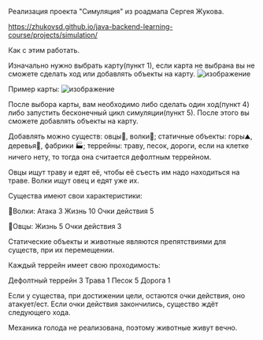 Реализация проекта "Симуляция" из роадмапа Сергея Жукова.

https://zhukovsd.github.io/java-backend-learning-course/projects/simulation/ 

Как с этим работать.

Изначально нужно выбрать карту(пункт 1), если карта не выбрана вы не сможете сделать ход или добавлять объекты на карту.
![изображение](https://github.com/user-attachments/assets/3bb5f83b-0519-43c4-a76b-cc79e97b20c0)

Пример карты:
![изображение](https://github.com/user-attachments/assets/cca773fb-5d75-49a2-86a0-cccc495d9c83)

После выбора карты, вам необходимо либо сделать один ход(пункт 4) либо запустить бесконечный цикл симуляции(пункт 5).
После этого вы сможете добавлять объекты на карту.

Добавлять можно существ: овцы🐏, волки🐺; статичные объекты: горы⛰️, деревья🌳, фабрики 🏭; террейны: траву, песок, дороги, если на клетке ничего нету, то тогда она считается дефолтным террейном. 

Овцы ищут траву и едят её, чтобы её съесть им надо находиться на траве.
Волки ищут овец и едят уже их. 

Существа имеют свои характеристики:

🐺Волки:
Атака 3
Жизнь 10
Очки действия 5

🐏Овцы:
Жизнь 5
Очки действия 3

Статические объекты и животные являются препятствиями для существ, при их перемещении.

Каждый террейн имеет свою проходимость:

Дефолтный террейн 3
Трава 1
Песок 5
Дорога 1

Если у существа, при достижении цели, остаются очки действия, оно атакует/ест. Если очки действия закончились, существо ждёт следующего хода.

Механика голода не реализована, поэтому животные живут вечно. 
